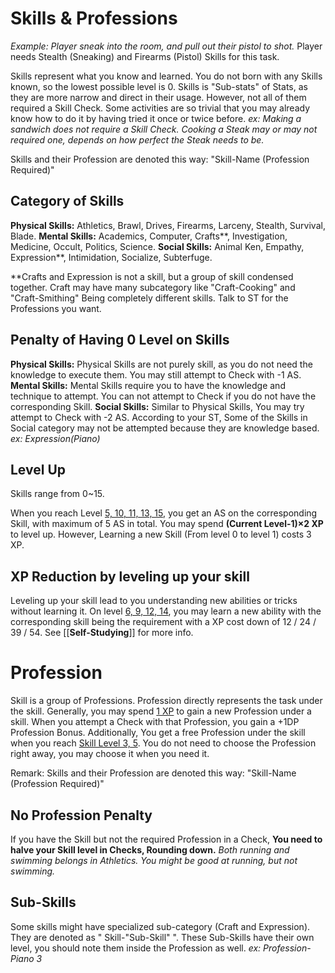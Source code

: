 # Skills & Professions

*Example: Player sneak into the room, and pull out their pistol to shot.*
Player needs Stealth (Sneaking) and Firearms (Pistol) Skills for this task.

Skills represent what you know and learned. You do not born with any Skills known, so the lowest possible level is 0. Skills is "Sub-stats" of Stats, as they are more narrow and direct in their usage. However, not all of them required a Skill Check. Some activities are so trivial that you may already know how to do it by having tried it once or twice before.
*ex: Making a sandwich does not require a Skill Check. Cooking a Steak may or may not required one, depends on how perfect the Steak needs to be.*



Skills and their Profession are denoted this way:
"Skill-Name (Profession Required)"

## Category of Skills
**Physical Skills:** Athletics, Brawl, Drives, Firearms, Larceny, Stealth, Survival, Blade.
**Mental Skills:** Academics, Computer, Crafts**, Investigation, Medicine, Occult, Politics, Science.
**Social Skills:** Animal Ken, Empathy, Expression**, Intimidation, Socialize, Subterfuge.

**Crafts and Expression is not a skill, but a group of skill condensed together. Craft may have many subcategory like "Craft-Cooking" and "Craft-Smithing" Being completely different skills. Talk to ST for the Professions you want.

## Penalty of Having 0 Level on Skills
**Physical Skills:** Physical Skills are not purely skill, as you do not need the knowledge to execute them. You may still attempt to Check with -1 AS.
**Mental Skills:** Mental Skills require you to have the knowledge and technique to attempt. You can not attempt to Check if you do not have the corresponding Skill.
**Social Skills:** Similar to Physical Skills, You may try attempt to Check with -2 AS. According to your ST, Some of the Skills in Social category may not be attempted because they are knowledge based.
*ex: Expression(Piano)*

## Level Up
Skills range from 0~15.

When you reach Level <u>5, 10, 11, 13, 15</u>, you get an AS on the corresponding Skill, with maximum of 5 AS in total. You may spend **(Current Level-1)×2 XP** to level up. However, Learning a new Skill (From level 0 to level 1) costs 3 XP.

## XP Reduction by leveling up your skill
Leveling up your skill lead to you understanding new abilities or tricks without learning it. On level <u>6, 9, 12, 14</u>, you may learn a new ability with the corresponding skill being the requirement with a XP cost down of 12 / 24 / 39 / 54. See [[**Self-Studying**]] for more info.

# Profession
Skill is a group of Professions. Profession directly represents the task under the skill.
Generally, you may spend <u>1 XP</u> to gain a new Profession under a skill. When you attempt a Check with that Profession, you gain a +1DP Profession Bonus.
Additionally, You get a free Profession under the skill when you reach <u>Skill Level 3, 5</u>. You do not need to choose the Profession right away, you may choose it when you need it. 

Remark: Skills and their Profession are denoted this way: "Skill-Name (Profession Required)"

## No Profession Penalty
If you have the Skill but not the required Profession in a Check, **You need to halve your Skill level in Checks, Rounding down.**
*Both running and swimming belongs in Athletics. You might be good at running, but not swimming.*

## Sub-Skills
Some skills might have specialized sub-category (Craft and Expression). They are denoted as " Skill-"Sub-Skill" ". These Sub-Skills have their own level, you should note them inside the Profession as well. 
*ex: Profession-Piano 3*